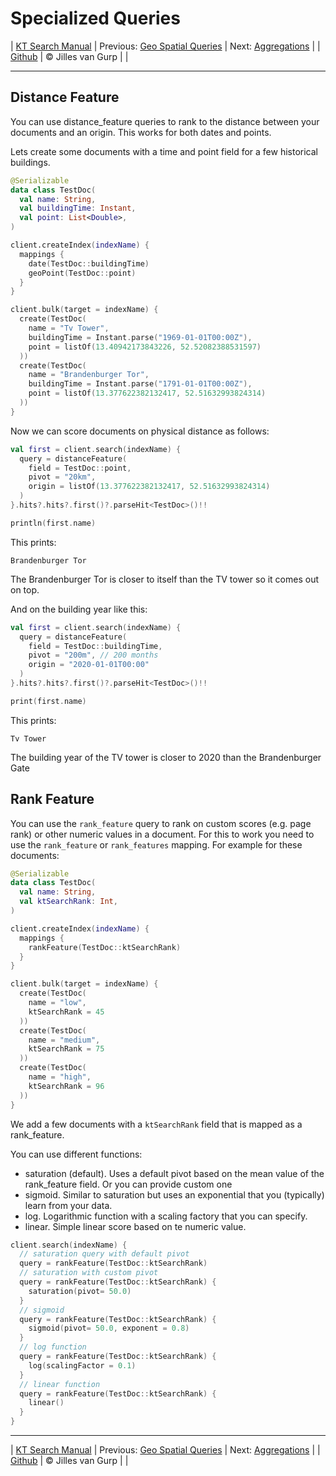 # Specialized Queries 

| [KT Search Manual](README.md) | Previous: [Geo Spatial Queries](GeoQueries.md) | Next: [Aggregations](Aggregations.md) |
| [Github](https://github.com/jillesvangurp/kt-search) | &copy; Jilles van Gurp |  |

---                

## Distance Feature

You can use distance_feature queries to rank to the distance between your documents
and an origin. This works for both dates and points.

Lets create some documents with a time and point field for a few historical buildings.

```kotlin
@Serializable
data class TestDoc(
  val name: String,
  val buildingTime: Instant,
  val point: List<Double>,
)

client.createIndex(indexName) {
  mappings {
    date(TestDoc::buildingTime)
    geoPoint(TestDoc::point)
  }
}

client.bulk(target = indexName) {
  create(TestDoc(
    name = "Tv Tower",
    buildingTime = Instant.parse("1969-01-01T00:00Z"),
    point = listOf(13.40942173843226, 52.52082388531597)
  ))
  create(TestDoc(
    name = "Brandenburger Tor",
    buildingTime = Instant.parse("1791-01-01T00:00Z"),
    point = listOf(13.377622382132417, 52.51632993824314)
  ))
}
```

Now we can score documents on physical distance as follows:

```kotlin
val first = client.search(indexName) {
  query = distanceFeature(
    field = TestDoc::point,
    pivot = "20km",
    origin = listOf(13.377622382132417, 52.51632993824314)
  )
}.hits?.hits?.first()?.parseHit<TestDoc>()!!

println(first.name)
```

This prints:
 
```
Brandenburger Tor

```

The Brandenburger Tor is closer to itself than the TV tower so it comes out on top.

And on the building year like this:

```kotlin
val first = client.search(indexName) {
  query = distanceFeature(
    field = TestDoc::buildingTime,
    pivot = "200m", // 200 months
    origin = "2020-01-01T00:00"
  )
}.hits?.hits?.first()?.parseHit<TestDoc>()!!

print(first.name)
```

This prints:
 
```
Tv Tower
```

The building year of the TV tower is closer to 2020 than the Brandenburger Gate

## Rank Feature

You can use the `rank_feature` query to rank on custom scores (e.g. page rank) 
or other numeric values in a document. For this to work you need to use the `rank_feature` 
or `rank_features` mapping. For example for these documents:           

```kotlin
@Serializable
data class TestDoc(
  val name: String,
  val ktSearchRank: Int,
)

client.createIndex(indexName) {
  mappings {
    rankFeature(TestDoc::ktSearchRank)
  }
}

client.bulk(target = indexName) {
  create(TestDoc(
    name = "low",
    ktSearchRank = 45
  ))
  create(TestDoc(
    name = "medium",
    ktSearchRank = 75
  ))
  create(TestDoc(
    name = "high",
    ktSearchRank = 96
  ))
}
```

We add a few documents with a `ktSearchRank` field that is mapped as a rank_feature.
 
You can use different functions:

- saturation (default). Uses a default pivot based on the mean value of the rank_feature field. Or you can provide custom one
- sigmoid. Similar to saturation but uses an exponential that you (typically) learn from your data.
- log. Logarithmic function with a scaling factory that you can specify.
- linear. Simple linear score based on te numeric value.

```kotlin
client.search(indexName) {
  // saturation query with default pivot
  query = rankFeature(TestDoc::ktSearchRank)
  // saturation with custom pivot
  query = rankFeature(TestDoc::ktSearchRank) {
    saturation(pivot= 50.0)
  }
  // sigmoid
  query = rankFeature(TestDoc::ktSearchRank) {
    sigmoid(pivot= 50.0, exponent = 0.8)
  }
  // log function
  query = rankFeature(TestDoc::ktSearchRank) {
    log(scalingFactor = 0.1)
  }
  // linear function
  query = rankFeature(TestDoc::ktSearchRank) {
    linear()
  }
}
```



---

| [KT Search Manual](README.md) | Previous: [Geo Spatial Queries](GeoQueries.md) | Next: [Aggregations](Aggregations.md) |
| [Github](https://github.com/jillesvangurp/kt-search) | &copy; Jilles van Gurp |  |